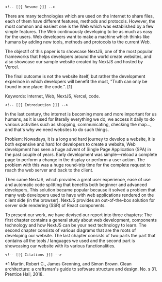 <!-- This is the header file --> 
<!-- Author: github/nemo256 -->

    <!-- [[{ Resume }]] -->

There are many technologies which are used on the Internet to share files, each of them have different features, methods and protocols. However, the most common and easiest one is the Web which was established by a few simple features. The Web continuously developing to be as much as easy for the users. Web developers want to make a machine which thinks like humans by adding new tools, methods and protocols to the current Web.

The objectif of this paper is to showcase NextJS, one of the most popular frameworks that helps developers around the world create websites, and also showcase our sample website created by NextJS and hosted by Vercel.

The final outcome is not the website itself, but rather the development experince in which developers will benefit the most, "Truth can only be found in one place: the code.". [1]

Keywords: Internet, Web, NextJS, Vercel, code.

    <!-- [[{ Introduction }]] -->

In the last century, the internet is becoming more and more important for us humans, as it is used for literally everything we do, we access it daily to do various activities such as shopping, communicating, checking the map..., and that's why we need websites to do such things.

Problem: Nowadays, it is a long and hard journey to develop a website, it is both expensive and hard for developers to create a website, Web development has seen a huge advent of Single Page Application (SPA) in the past couple of years. Early development was simple—reload a complete page to perform a change in the display or perform a user action. The problem with this was a huge round-trip time for the complete request to reach the web server and back to the client.

Then came NextJS, which provides a great user experience, ease of use and automatic code splitting that benefits both beginner and advanced developers, This solution became popular because it solved a problem that many web developers used to have with web applications rendered on the client side (in the browser). NextJS provides an out-of-the-box solution for server side rendering (SSR) of React components.

To present our work, we have devised our report into three chapters:
The first chapter contains a general study about web development, components technology and how NextJS can be your next technology to learn.
The second chapter consists of various diagrams that are the roots of developing our website.
The last chapter consists of two parts the part that contains all the tools / languages we used and the second part is showcasing our website with its various functionalities.

    <!-- [[{ Citations }]] -->

*1 Martin, Robert C., James Grenning, and Simon Brown. Clean architecture: a craftsman's guide to software structure and design. No. s 31. Prentice Hall, 2018.
